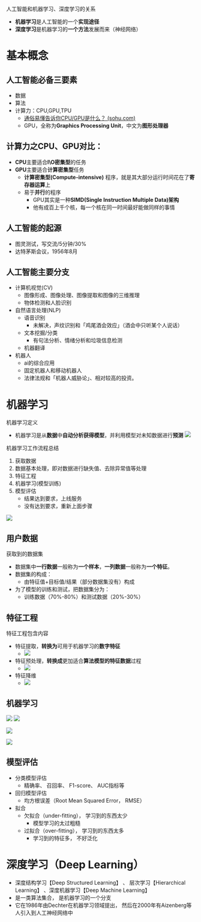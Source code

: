 人工智能和机器学习、深度学习的关系
- **机器学习**是人工智能的一个**实现途径**
- **深度学习**是机器学习的**一个方法**发展而来（神经网络）
# 基本概念
## 人工智能必备三要素
- 数据
- 算法
- 计算力：CPU,GPU,TPU
	- [通俗易懂告诉你CPU/GPU是什么？ (sohu.com)](https://www.sohu.com/a/201309334_468740)
	- GPU，全称为**Graphics Processing Unit**，中文为**图形处理器**

## 计算力之CPU、GPU对比：
- **CPU**主要适合**I\O密集型**的任务
- **GPU**主要适合**计算密集型**任务
	- **计算密集型(Compute-intensive)** 程序，就是其大部分运行时间花在了**寄存器运算**上
	- 易于**并行**的程序
		- GPU其实是一种**SIMD(Single Instruction Multiple Data)架构**
		- 他有成百上千个核，每一个核在同一时间最好能做同样的事情

## 人工智能的起源
- 图灵测试，写交流/5分钟/30%
-  达特茅斯会议，1956年8月

## 人工智能主要分支
- 计算机视觉(CV)
	- 图像形成、图像处理、图像提取和图像的三维推理
	- 物体检测和人脸识别
- 自然语言处理(NLP)
	- 语音识别
		- 未解决，声纹识别和「鸡尾酒会效应」（酒会中只听某个人说话）
	- 文本挖掘/分类
		- 有句法分析、情绪分析和垃圾信息检测
	- 机器翻译
- 机器人
	- ai的综合应用
	- 固定机器人和移动机器人
	- 法律法规和「机器人威胁论」、相对较高的投资。

# 机器学习
机器学习定义
- 机器学习是从**数据**中**自动分析获得模型**，并利用模型对未知数据进行**预测**
![](../photo/Pasted%20image%2020231110102935.png)

机器学习工作流程总结
1. 获取数据
2. 数据基本处理，即对数据进行缺失值、去除异常值等处理
3. 特征工程
4. 机器学习(模型训练)
5. 模型评估
	- 结果达到要求，上线服务
	- 没有达到要求，重新上面步骤

![](../photo/Pasted%20image%2020231110103003.png)

## 用户数据
获取到的数据集
- 数据集中**一行数据**一般称为**一个样本**，**一列数据**一般称为**一个特征**。
- 数据集的构成：
	- 由特征值+目标值/结果（部分数据集没有）构成
- 为了模型的训练和测试，把数据集分为：
	- 训练数据（70%-80%）和测试数据（20%-30%）

## 特征工程
特征工程包含内容
- 特征提取，**转换为**可用于机器学习的**数字特征**
	- ![](../photo/Pasted%20image%2020231110103420.png)
- 特征预处理，**转换成**更加适合**算法模型的特征数据**过程
	- ![](../photo/Pasted%20image%2020231110103440.png)
- 特征降维
	- ![](../photo/Pasted%20image%2020231110103503.png)

## 机器学习
![](../photo/Pasted%20image%2020231110112152.png)
![](../photo/Pasted%20image%2020231110112319.png)

![](../photo/Pasted%20image%2020231110112123.png)

![](../photo/Pasted%20image%2020231110112253.png)
## 模型评估
- 分类模型评估
	- 精确率、 召回率、 F1-score、 AUC指标等
- 回归模型评估
	- 均方根误差（Root Mean Squared Error， RMSE）
- 拟合
	- 欠拟合（under-fitting）， 学习到的东西太少
		- 模型学习的太过粗糙
	- 过拟合（over-fitting）， 学习到的东西太多
		- 学习到的特征多， 不好泛化

# 深度学习（Deep Learning）
- 深度结构学习【Deep Structured Learning】 、 层次学习【Hierarchical Learning】 、深度机器学习【Deep Machine Learning】
- 是一类算法集合， 是机器学习的一个分支
- 它在1986年由Dechter在机器学习领域提出， 然后在2000年有Aizenberg等人引入到人工神经网络中
